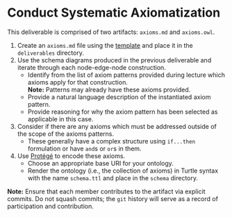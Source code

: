 # Conduct Systematic Axiomatization
This deliverable is comprised of two artifacts: `axioms.md` and `axioms.owl`.

1. Create an `axioms.md` file using the [template](../templates/axioms.md) and place it in the `deliverables` directory.
2. Use the schema diagrams produced in the previous deliverable and iterate through each node-edge-node construction.
    * Identify from the list of axiom patterns provided during lecture which axioms apply for that construction.<br>
    **Note:** Patterns may already have these axioms provided.
    * Provide a natural language description of the instantiated axiom pattern.
    * Provide reasoning for why the axiom pattern has been selected as applicable in this case.
3. Consider if there are any axioms which must be addressed outside of the scope of the axioms patterns. 
    * These generally have a complex structure using `if...then` formulation or have `and`s or `or`s in them.
4. Use [Protégé](https://protege.stanford.edu/) to encode these axioms.
    * Choose an appropriate base URI for your ontology.
    * Render the ontology (i.e., the collection of axioms) in Turtle syntax with the name `schema.ttl` and place in the `schema` directory.

**Note:** Ensure that each member contributes to the artifact via explicit commits. Do not squash commits; the `git` history will serve as a record of participation and contribution.
